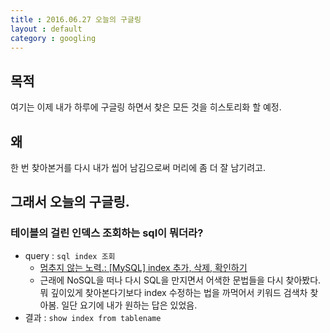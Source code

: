 ```yaml
---
title : 2016.06.27 오늘의 구글링
layout : default
category : googling
---
```

## 목적
여기는 이제 내가 하루에 구글링 하면서 찾은 모든 것을 히스토리화 할 예정.

## 왜
한 번 찾아본거를 다시 내가 씹어 남김으로써 머리에 좀 더 잘 남기려고.

## 그래서 오늘의 구글링.

### 테이블의 걸린 인덱스 조회하는 sql이 뭐더라?
- query : `sql index 조회`
  - [멈추지 않는 노력.: [MySQL] index 추가, 삭제, 확인하기](http://neomi2428.blogspot.kr/2010/08/mysql-index-%EC%B6%94%EA%B0%80-%EC%82%AD%EC%A0%9C-%ED%99%95%EC%9D%B8%ED%95%98%EA%B8%B0.html)
  - 근래에 NoSQL을 떠나 다시 SQL을 만지면서 어색한 문법들을 다시 찾아봤다. 뭐 깊이있게 찾아본다기보다 index 수정하는 법을 까먹어서 키워드 검색차 찾아봄. 일단 요기에 내가 원하는 답은 있었음.
- 결과 : `show index from tablename`
